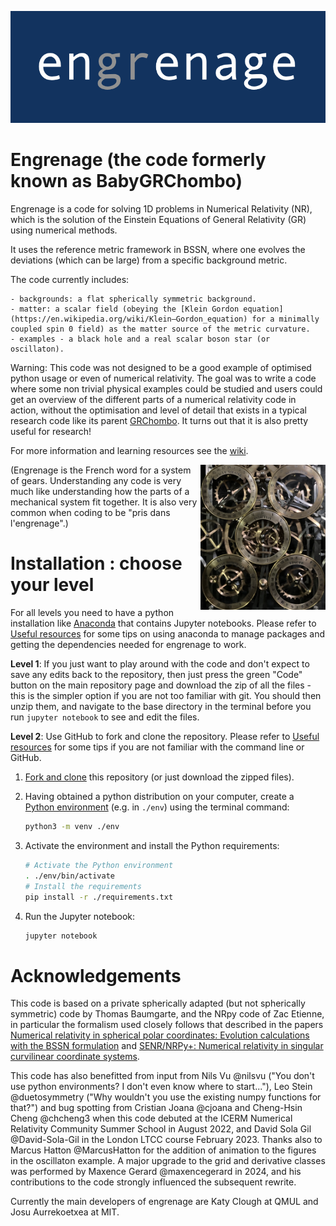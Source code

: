 ![](papers/engrenage.png "")

# Engrenage (the code formerly known as BabyGRChombo)

Engrenage is a code for solving 1D problems in Numerical Relativity (NR), which is the solution of the Einstein Equations of General Relativity (GR) using numerical methods.

It uses the reference metric framework in BSSN, where one evolves the deviations (which can be large) from a specific background metric.

The code currently includes:

    - backgrounds: a flat spherically symmetric background.
    - matter: a scalar field (obeying the [Klein Gordon equation](https://en.wikipedia.org/wiki/Klein–Gordon_equation) for a minimally coupled spin 0 field) as the matter source of the metric curvature.
    - examples - a black hole and a real scalar boson star (or oscillaton).

Warning: This code was not designed to be a good example of optimised python usage or even of numerical relativity. The goal was to write a code where some non trivial physical examples could be studied and users could get an overview of the different parts of a numerical relativity code in action, without the optimisation and level of detail that exists in a typical research code like its parent [GRChombo](https://github.com/GRTLCollaboration/GRChombo). It turns out that it is also pretty useful for research!

For more information and learning resources see the [wiki](https://github.com/GRChombo/engrenage/wiki).

<img align="right" src="papers/cogs.jpeg" width="200">
(Engrenage is the French word for a system of gears. Understanding any code is very much like understanding how the parts of a mechanical system fit together. It is also very common when coding to be "pris dans l'engrenage".)

# Installation : choose your level

For all levels you need to have a python installation like [Anaconda](https://www.anaconda.com/download) that contains Jupyter notebooks. Please refer to [Useful resources](https://github.com/GRTLCollaboration/engrenage/wiki/Useful-Resources) for some tips on using anaconda to manage packages and getting the dependencies needed for engrenage to work.

**Level 1**: If you just want to play around with the code and don't expect to save any edits back to the repository, then just press the green "Code" button on the main repository page and download the zip of all the files - this is the simpler option if you are not too familiar with git. You should then unzip them, and navigate to the base directory in the terminal before you run `jupyter notebook` to see and edit the files.

**Level 2**: Use GitHub to fork and clone the repository. Please refer to [Useful resources](https://github.com/GRTLCollaboration/engrenage/wiki/Useful-Resources) for some tips if you are not familiar with the command line or GitHub.

1. [Fork and clone](https://docs.github.com/en/get-started/quickstart/fork-a-repo)
   this repository (or just download the zipped files). 

2. Having obtained a python distribution on your computer, create a [Python environment](https://docs.python.org/3/tutorial/venv.html) (e.g. in `./env`) using the terminal command:

    ```sh
    python3 -m venv ./env
    ```

3. Activate the environment and install the Python requirements:

    ```sh
    # Activate the Python environment
    . ./env/bin/activate
    # Install the requirements
    pip install -r ./requirements.txt
    ```

4. Run the Jupyter notebook:

    ```sh
    jupyter notebook
    ```
    

# Acknowledgements

This code is based on a private spherically adapted (but not spherically symmetric) code by Thomas Baumgarte, and the NRpy code of Zac Etienne, in particular the formalism used closely follows that described in the papers [Numerical relativity in spherical polar coordinates: Evolution calculations with the BSSN formulation](https://journals.aps.org/prd/abstract/10.1103/PhysRevD.87.044026) and [SENR/NRPy+: Numerical relativity in singular curvilinear coordinate systems](https://journals.aps.org/prd/abstract/10.1103/PhysRevD.97.064036).

This code has also benefitted from input from Nils Vu @nilsvu ("You don't use python environments? I don't even know where to start..."), Leo Stein @duetosymmetry ("Why wouldn't you use the existing numpy functions for that?") and bug spotting from Cristian Joana @cjoana and Cheng-Hsin Cheng @chcheng3 when this code debuted at the ICERM Numerical Relativity Community Summer School in August 2022, and David Sola Gil @David-Sola-Gil in the London LTCC course February 2023. Thanks also to Marcus Hatton @MarcusHatton for the addition of animation to the figures in the oscillaton example. A major upgrade to the grid and derivative classes was performed by Maxence Gerard @maxencegerard in 2024, and his contributions to the code strongly influenced the subsequent rewrite.

Currently the main developers of engrenage are Katy Clough at QMUL and Josu Aurrekoetxea at MIT.
